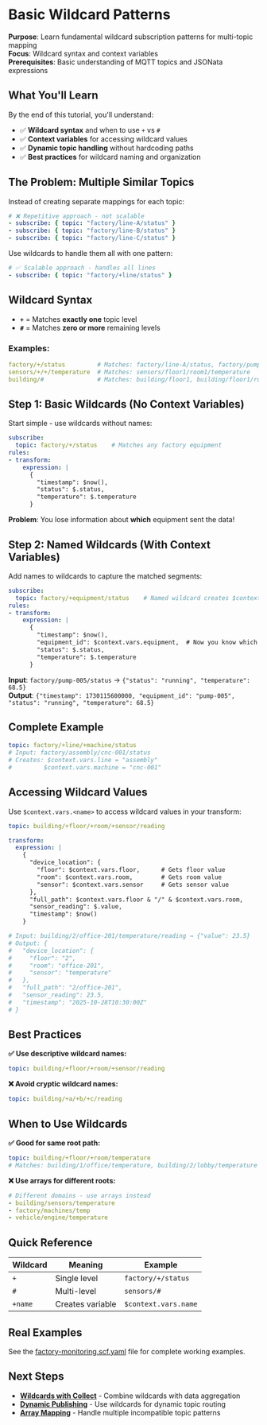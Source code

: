 # Basic Wildcard Patterns

**Purpose**: Learn fundamental wildcard subscription patterns for multi-topic mapping  
**Focus**: Wildcard syntax and context variables  
**Prerequisites**: Basic understanding of MQTT topics and JSONata expressions

## What You'll Learn

By the end of this tutorial, you'll understand:
- ✅ **Wildcard syntax** and when to use `+` vs `#`
- ✅ **Context variables** for accessing wildcard values
- ✅ **Dynamic topic handling** without hardcoding paths
- ✅ **Best practices** for wildcard naming and organization

## The Problem: Multiple Similar Topics

Instead of creating separate mappings for each topic:
```yaml
# ❌ Repetitive approach - not scalable
- subscribe: { topic: "factory/line-A/status" }
- subscribe: { topic: "factory/line-B/status" }  
- subscribe: { topic: "factory/line-C/status" }
```

Use wildcards to handle them all with one pattern:
```yaml
# ✅ Scalable approach - handles all lines
- subscribe: { topic: "factory/+line/status" }
```

## Wildcard Syntax

- **`+`** = Matches **exactly one** topic level 
- **`#`** = Matches **zero or more** remaining levels

### Examples:
```yaml
factory/+/status         # Matches: factory/line-A/status, factory/pump-3/status
sensors/+/+/temperature  # Matches: sensors/floor1/room1/temperature  
building/#               # Matches: building/floor1, building/floor1/room1/temp
```

## Step 1: Basic Wildcards (No Context Variables)

Start simple - use wildcards without names:

```yaml
subscribe:
  topic: factory/+/status    # Matches any factory equipment
rules:
- transform:
    expression: |
      {
        "timestamp": $now(),
        "status": $.status,
        "temperature": $.temperature
      }
```

**Problem**: You lose information about **which** equipment sent the data!

## Step 2: Named Wildcards (With Context Variables)

Add names to wildcards to capture the matched segments:

```yaml
subscribe:
  topic: factory/+equipment/status    # Named wildcard creates $context.vars.equipment
rules:
- transform:
    expression: |
      {
        "timestamp": $now(),
        "equipment_id": $context.vars.equipment,  # Now you know which equipment!
        "status": $.status,
        "temperature": $.temperature
      }
```

**Input**: `factory/pump-005/status` → `{"status": "running", "temperature": 68.5}`  
**Output**: `{"timestamp": 1730115600000, "equipment_id": "pump-005", "status": "running", "temperature": 68.5}`

## Complete Example

```yaml
topic: factory/+line/+machine/status
# Input: factory/assembly/cnc-001/status
# Creates: $context.vars.line = "assembly"
#         $context.vars.machine = "cnc-001"  
```

## Accessing Wildcard Values

Use `$context.vars.<name>` to access wildcard values in your transform:

```yaml
topic: building/+floor/+room/+sensor/reading

transform:
  expression: |
    {
      "device_location": {
        "floor": $context.vars.floor,      # Gets floor value
        "room": $context.vars.room,        # Gets room value  
        "sensor": $context.vars.sensor     # Gets sensor value
      },
      "full_path": $context.vars.floor & "/" & $context.vars.room,
      "sensor_reading": $.value,
      "timestamp": $now()
    }

# Input: building/2/office-201/temperature/reading → {"value": 23.5}
# Output: {
#   "device_location": {
#     "floor": "2",
#     "room": "office-201", 
#     "sensor": "temperature"
#   },
#   "full_path": "2/office-201",
#   "sensor_reading": 23.5,
#   "timestamp": "2025-10-28T10:30:00Z"
# }
```

## Best Practices

**✅ Use descriptive wildcard names:**
```yaml
topic: building/+floor/+room/+sensor/reading
```

**❌ Avoid cryptic wildcard names:**
```yaml
topic: building/+a/+b/+c/reading  
```

## When to Use Wildcards

**✅ Good for same root path:**
```yaml
topic: building/+floor/+room/temperature
# Matches: building/1/office/temperature, building/2/lobby/temperature
```

**❌ Use arrays for different roots:**
```yaml
# Different domains - use arrays instead
- building/sensors/temperature
- factory/machines/temp  
- vehicle/engine/temperature
```

## Quick Reference

| Wildcard | Meaning | Example |
|----------|---------|---------|
| `+` | Single level | `factory/+/status` |
| `#` | Multi-level | `sensors/#` |
| `+name` | Creates variable | `$context.vars.name` |

## Real Examples

See the [factory-monitoring.scf.yaml](./factory-monitoring.scf.yaml) file for complete working examples.

## Next Steps

- **[Wildcards with Collect](../03_wildcards_with_collect/)** - Combine wildcards with data aggregation
- **[Dynamic Publishing](../04_dynamic_publish_topic/wildcards/)** - Use wildcards for dynamic topic routing
- **[Array Mapping](../01_array/)** - Handle multiple incompatible topic patterns